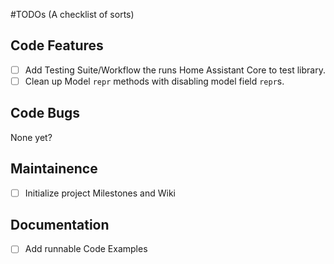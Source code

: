 #TODOs (A checklist of sorts)

## Code Features
- [ ] Add Testing Suite/Workflow the runs Home Assistant Core to test library.
- [ ] Clean up Model `repr` methods with disabling model field `repr`s.

## Code Bugs
None yet?

## Maintainence
- [ ] Initialize project Milestones and Wiki

## Documentation
- [ ] Add runnable Code Examples
